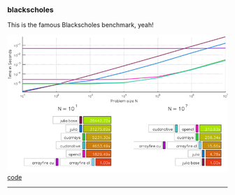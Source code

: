 ### blackscholes
This is the famous Blackscholes benchmark, yeah!

[![blackscholes](https://github.com/JuliaGPU/GPUBenchmarks.jl/blob/master/results/plots/0.0.1/blackscholes.png/?raw=true)](https://github.com/JuliaGPU/GPUBenchmarks.jl/blob/master/benchmark/blackscholes.jl/)
[code](https://github.com/JuliaGPU/GPUBenchmarks.jl/blob/master/benchmark/blackscholes.jl/)

___

